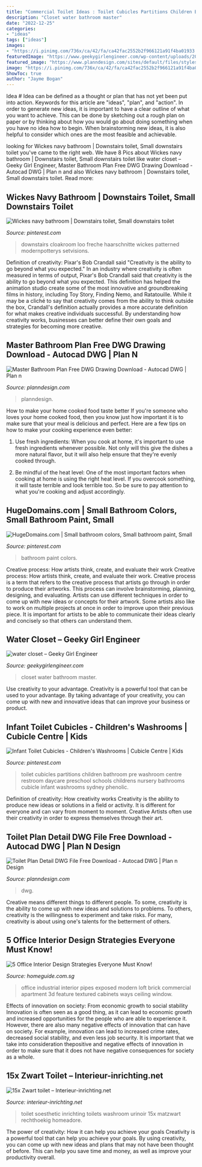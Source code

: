 ```yaml
---
title: "Commercial Toilet Ideas : Toilet Cubicles Partitions Children Bathroom Pre Washroom Centre Restroom Daycare Preschool Schools Childrens Nursery Bathrooms Cubicle Infant Washrooms Sydney Phenolic"
description: "Closet water bathroom master"
date: "2022-12-25"
categories:
- "ideas"
tags: ["ideas"]
images:
- "https://i.pinimg.com/736x/ca/42/fa/ca42fac2552b2f966121a91f4ba01933.jpg"
featuredImage: "https://www.geekygirlengineer.com/wp-content/uploads/2014/05/water-closet.jpg"
featured_image: "https://www.planndesign.com/sites/default/files/styles/1200x620/public/2019/09/toilet-plan-detail-dwg-file-free-download.jpg?itok=1SUL6ECr"
image: "https://i.pinimg.com/736x/ca/42/fa/ca42fac2552b2f966121a91f4ba01933.jpg"
ShowToc: true
author: "Jayme Bogan"
---
```



Idea #
Idea can be defined as a thought or plan that has not yet been put into action. Keywords for this article are "ideas", "plan", and "action". In order to generate new ideas, it is important to have a clear outline of what you want to achieve. This can be done by sketching out a rough plan on paper or by thinking about how you would go about doing something when you have no idea how to begin. When brainstorming new ideas, it is also helpful to consider which ones are the most feasible and achievable.

	

		
looking for Wickes navy bathroom | Downstairs toilet, Small downstairs toilet you've came to the right web. We have 8 Pics about Wickes navy bathroom | Downstairs toilet, Small downstairs toilet like water closet – Geeky Girl Engineer, Master Bathroom Plan Free DWG Drawing Download - Autocad DWG | Plan n and also Wickes navy bathroom | Downstairs toilet, Small downstairs toilet. Read more:
		
    
## Wickes Navy Bathroom | Downstairs Toilet, Small Downstairs Toilet

<img loading=lazy src="https://i.pinimg.com/736x/fb/9c/35/fb9c3538307226dfd1026f5938b21fe6.jpg" onerror="this.onerror=null;this.src='https://tse2.mm.bing.net/th?id=OIP.HPgO_YKbC6eEli_49FiJYgHaHU&amp;pid=15.1';" alt="Wickes navy bathroom | Downstairs toilet, Small downstairs toilet">

_Source: pinterest.com_

>downstairs cloakroom loo freche haarschnitte wickes patterned modernpotterys setvisions. 

	

Definition of creativity: Pixar's Bob Crandall said "Creativity is the ability to go beyond what you expected."
In an industry where creativity is often measured in terms of output, Pixar's Bob Crandall said that creativity is the ability to go beyond what you expected. This definition has helped the animation studio create some of the most innovative and groundbreaking films in history, including Toy Story, Finding Nemo, and Ratatouille.
While it may be a cliché to say that creativity comes from the ability to think outside the box, Crandall's definition actually provides a more accurate definition for what makes creative individuals successful. By understanding how creativity works, businesses can better define their own goals and strategies for becoming more creative.

    
## Master Bathroom Plan Free DWG Drawing Download - Autocad DWG | Plan N

<img loading=lazy src="https://www.planndesign.com/sites/default/files/styles/1200x620/public/2021/01/master-bathroom-plan-free-dwg-drawing-download.jpg?itok=UTCgrrLq" onerror="this.onerror=null;this.src='https://tse2.mm.bing.net/th?id=OIP.QBlf4rIrEO8fFQHnOr0CLwHaD0&amp;pid=15.1';" alt="Master Bathroom Plan Free DWG Drawing Download - Autocad DWG | Plan n">

_Source: planndesign.com_

>planndesign. 

	

How to make your home cooked food taste better
If you're someone who loves your home cooked food, then you know just how important it is to make sure that your meal is delicious and perfect. Here are a few tips on how to make your cooking experience even better: 
1. Use fresh ingredients: When you cook at home, it's important to use fresh ingredients whenever possible. Not only will this give the dishes a more natural flavor, but it will also help ensure that they're evenly cooked through.

2. Be mindful of the heat level: One of the most important factors when cooking at home is using the right heat level. If you overcook something, it will taste terrible and look terrible too. So be sure to pay attention to what you're cooking and adjust accordingly.


    
## HugeDomains.com | Small Bathroom Colors, Small Bathroom Paint, Small

<img loading=lazy src="https://i.pinimg.com/736x/ca/42/fa/ca42fac2552b2f966121a91f4ba01933.jpg" onerror="this.onerror=null;this.src='https://tse1.mm.bing.net/th?id=OIP.Q8pv_3uuvZ_AcqlOAYHnfQHaLH&amp;pid=15.1';" alt="HugeDomains.com | Small bathroom colors, Small bathroom paint, Small">

_Source: pinterest.com_

>bathroom paint colors. 

	

Creative process: How artists think, create, and evaluate their work
Creative process: How artists think, create, and evaluate their work.
Creative process is a term that refers to the creative process that artists go through in order to produce their artworks. This process can involve brainstorming, planning, designing, and evaluating. Artists can use different techniques in order to come up with new ideas or concepts for their artwork. Some artists also like to work on multiple projects at once in order to improve upon their previous piece. It is important for artists to be able to communicate their ideas clearly and concisely so that others can understand them.

    
## Water Closet – Geeky Girl Engineer

<img loading=lazy src="https://www.geekygirlengineer.com/wp-content/uploads/2014/05/water-closet.jpg" onerror="this.onerror=null;this.src='https://tse3.mm.bing.net/th?id=OIP.uNKDsmKpwHu2XZCScSSDgwHaLH&amp;pid=15.1';" alt="water closet – Geeky Girl Engineer">

_Source: geekygirlengineer.com_

>closet water bathroom master. 

	

Use creativity to your advantage.
Creativity is a powerful tool that can be used to your advantage. By taking advantage of your creativity, you can come up with new and innovative ideas that can improve your business or product.

    
## Infant Toilet Cubicles - Children&#039;s Washrooms | Cubicle Centre | Kids

<img loading=lazy src="https://i.pinimg.com/736x/60/15/3a/60153a590da8235f5384eb6bc3f07cae--daycare-design-daycare-ideas.jpg" onerror="this.onerror=null;this.src='https://tse1.mm.bing.net/th?id=OIP.41Qfm9kiy94r3N8pYncbxAHaFT&amp;pid=15.1';" alt="Infant Toilet Cubicles - Children&#039;s Washrooms | Cubicle Centre | Kids">

_Source: pinterest.com_

>toilet cubicles partitions children bathroom pre washroom centre restroom daycare preschool schools childrens nursery bathrooms cubicle infant washrooms sydney phenolic. 

	

Definition of creativity: How creativity works
Creativity is the ability to produce new ideas or solutions in a field or activity. It is different for everyone and can vary from moment to moment. Creative Artists often use their creativity in order to express themselves through their art.

    
## Toilet Plan Detail DWG File Free Download - Autocad DWG | Plan N Design

<img loading=lazy src="https://www.planndesign.com/sites/default/files/styles/1200x620/public/2019/09/toilet-plan-detail-dwg-file-free-download.jpg?itok=1SUL6ECr" onerror="this.onerror=null;this.src='https://tse1.mm.bing.net/th?id=OIP.3lTTWBT7a9SEdGKDhnk6ZgHaD0&amp;pid=15.1';" alt="Toilet Plan Detail DWG File Free Download - Autocad DWG | Plan n Design">

_Source: planndesign.com_

>dwg. 

	

Creative means different things to different people. To some, creativity is the ability to come up with new ideas and solutions to problems. To others, creativity is the willingness to experiment and take risks. For many, creativity is about using one's talents for the betterment of others.

    
## 5 Office Interior Design Strategies Everyone Must Know!

<img loading=lazy src="https://www.homeguide.com.sg/wp-content/uploads/2017/10/5-Office-Interior-Design-Strategies-Everyone-Must-Know-1024x575.jpg" onerror="this.onerror=null;this.src='https://tse1.mm.bing.net/th?id=OIP.4LVRXUe-1koa_3pOzB-n9gHaEK&amp;pid=15.1';" alt="5 Office Interior Design Strategies Everyone Must Know!">

_Source: homeguide.com.sg_

>office industrial interior pipes exposed modern loft brick commercial apartment 3d feature textured cabinets ways ceiling window. 

	

Effects of innovation on society: From economic growth to social stability
Innovation is often seen as a good thing, as it can lead to economic growth and increased opportunities for the people who are able to experience it. However, there are also many negative effects of innovation that can have on society. For example, innovation can lead to increased crime rates, decreased social stability, and even less job security. It is important that we take into consideration thepositive and negative effects of innovation in order to make sure that it does not have negative consequences for society as a whole.

    
## 15x Zwart Toilet – Interieur-inrichting.net

<img loading=lazy src="https://www.interieur-inrichting.net/afbeeldingen/zwart-toilet-12.jpg" onerror="this.onerror=null;this.src='https://tse1.mm.bing.net/th?id=OIP.UPKrU3QCVa1nfDAzJAPRSwHaLH&amp;pid=15.1';" alt="15x Zwart toilet – Interieur-inrichting.net">

_Source: interieur-inrichting.net_

>toilet soesthetic inrichting toilets washroom urinoir 15x matzwart rechthoekig homeadore. 

	

The power of creativity: How it can help you achieve your goals
Creativity is a powerful tool that can help you achieve your goals. By using creativity, you can come up with new ideas and plans that may not have been thought of before. This can help you save time and money, as well as improve your productivity overall.

